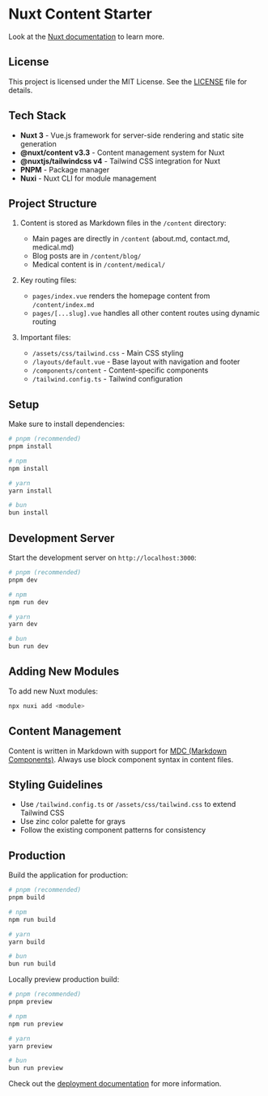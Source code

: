 # Nuxt Content Starter

Look at the [Nuxt documentation](https://nuxt.com/docs/getting-started/introduction) to learn more.

## License

This project is licensed under the MIT License. See the [LICENSE](LICENSE.md) file for details.

## Tech Stack

- **Nuxt 3** - Vue.js framework for server-side rendering and static site generation
- **@nuxt/content v3.3** - Content management system for Nuxt
- **@nuxtjs/tailwindcss v4** - Tailwind CSS integration for Nuxt
- **PNPM** - Package manager
- **Nuxi** - Nuxt CLI for module management

## Project Structure

1. Content is stored as Markdown files in the `/content` directory:
   - Main pages are directly in `/content` (about.md, contact.md, medical.md)
   - Blog posts are in `/content/blog/`
   - Medical content is in `/content/medical/`

2. Key routing files:
   - `pages/index.vue` renders the homepage content from `/content/index.md`
   - `pages/[...slug].vue` handles all other content routes using dynamic routing

3. Important files:
   - `/assets/css/tailwind.css` - Main CSS styling
   - `/layouts/default.vue` - Base layout with navigation and footer
   - `/components/content` - Content-specific components
   - `/tailwind.config.ts` - Tailwind configuration

## Setup

Make sure to install dependencies:

```bash
# pnpm (recommended)
pnpm install

# npm
npm install

# yarn
yarn install

# bun
bun install
```

## Development Server

Start the development server on `http://localhost:3000`:

```bash
# pnpm (recommended)
pnpm dev

# npm
npm run dev

# yarn
yarn dev

# bun
bun run dev
```

## Adding New Modules

To add new Nuxt modules:

```bash
npx nuxi add <module>
```

## Content Management

Content is written in Markdown with support for [MDC (Markdown Components)](https://content.nuxtjs.org/guide/writing/mdc). Always use block component syntax in content files.

## Styling Guidelines

- Use `/tailwind.config.ts` or `/assets/css/tailwind.css` to extend Tailwind CSS
- Use zinc color palette for grays
- Follow the existing component patterns for consistency

## Production

Build the application for production:

```bash
# pnpm (recommended)
pnpm build

# npm
npm run build

# yarn
yarn build

# bun
bun run build
```

Locally preview production build:

```bash
# pnpm (recommended)
pnpm preview

# npm
npm run preview

# yarn
yarn preview

# bun
bun run preview
```

Check out the [deployment documentation](https://nuxt.com/docs/getting-started/deployment) for more information.
